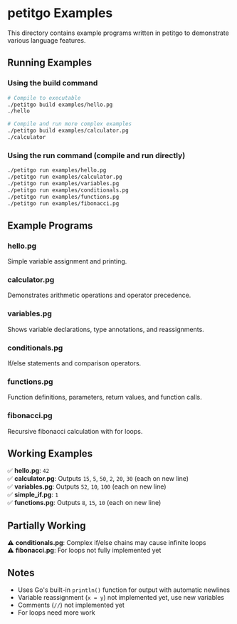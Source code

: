 # petitgo Examples

This directory contains example programs written in petitgo to demonstrate various language features.

## Running Examples

### Using the build command

```bash
# Compile to executable
./petitgo build examples/hello.pg
./hello

# Compile and run more complex examples
./petitgo build examples/calculator.pg
./calculator
```

### Using the run command (compile and run directly)

```bash
./petitgo run examples/hello.pg
./petitgo run examples/calculator.pg
./petitgo run examples/variables.pg
./petitgo run examples/conditionals.pg
./petitgo run examples/functions.pg
./petitgo run examples/fibonacci.pg
```

## Example Programs

### hello.pg

Simple variable assignment and printing.

### calculator.pg

Demonstrates arithmetic operations and operator precedence.

### variables.pg

Shows variable declarations, type annotations, and reassignments.

### conditionals.pg

If/else statements and comparison operators.

### functions.pg

Function definitions, parameters, return values, and function calls.

### fibonacci.pg

Recursive fibonacci calculation with for loops.

## Working Examples

✅ **hello.pg**: `42`  
✅ **calculator.pg**: Outputs `15`, `5`, `50`, `2`, `20`, `30` (each on new line)  
✅ **variables.pg**: Outputs `52`, `10`, `100` (each on new line)  
✅ **simple_if.pg**: `1`  
✅ **functions.pg**: Outputs `8`, `15`, `10` (each on new line)

## Partially Working

⚠️ **conditionals.pg**: Complex if/else chains may cause infinite loops  
⚠️ **fibonacci.pg**: For loops not fully implemented yet

## Notes

- Uses Go's built-in `println()` function for output with automatic newlines
- Variable reassignment (`x = y`) not implemented yet, use new variables
- Comments (`//`) not implemented yet
- For loops need more work
